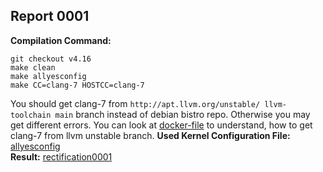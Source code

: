 ## Report 0001 ##
**Compilation Command:**   
```
git checkout v4.16
make clean
make allyesconfig
make CC=clang-7 HOSTCC=clang-7
```  
You should get clang-7 from ```http://apt.llvm.org/unstable/ llvm-toolchain main``` branch instead of debian bistro repo. Otherwise you may get different errors.
You can look at [docker-file](https://github.com/bulwahn/linux-kernel-analysis/blob/support-multiple-clang-versions/docker/kernel-clang-7-llvm-snapshot/Dockerfile) to understand, how to get clang-7 from llvm unstable branch.
**Used Kernel Configuration File:** [allyesconfig](../../../config-files/v4.16/allyesconfig)   
**Result:**  [rectification0001](../../../rectification-reports/rectification0001.md)  

